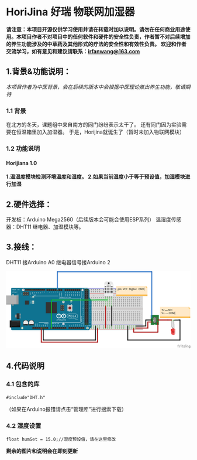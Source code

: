 # HoriJina 好瑞 物联网加湿器
**请注意：本项目开源仅供学习使用并请在转载时加以说明。请勿在任何商业用途使用。本项目作者不对项目中的任何软件和硬件的安全性负责，作者暂不对后续增加的养生功能涉及的中草药及其他形式的疗法的安全性和有效性负责。
欢迎和作者交流学习，如有意见和建议请联系：irfanwang@163.com**

## 1.背景&功能说明：
*本项目作者为中医背景，会在后续的版本中会根据中医理论推出养生功能，敬请期待*
 ### 1.1 背景
 在北方的冬天，课题组中来自南方的同门纷纷表示太干了。
 还有同门因为实验需要在恒温箱里加入加湿器。
 于是，Horijina就诞生了（暂时未加入物联网模块）
 ### 1.2 功能说明
 #### Horijiana 1.0
 **1.温湿度模块检测环境温度和湿度。
 2.如果当前湿度小于等于预设值，加湿模块进行加湿**
## 2.硬件选择：
 开发板：Arduino Mega2560（后续版本会可能会使用ESP系列）
 温湿度传感器：DHT11
 继电器、加湿模块等。
## 3.接线：
DHT11 接Arduino A0
继电器信号接Arduino 2

![接线原理图](https://github.com/IrfanWang95/HoriJina/blob/main/horijina.png?raw=true)
## 4.代码说明
### 4.1 包含的库

    #include"DHT.h"
 
   （如果在Arduino报错请点击“管理库”进行搜索下载）
### 4.2 湿度设置    
    float humSet = 15.0;//湿度预设值，请在这里修改

    
    
**剩余的图片和说明会在即刻更新**

